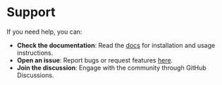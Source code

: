 # Support

If you need help, you can:

- **Check the documentation**: Read the [docs](docs/) for installation and usage instructions.
- **Open an issue**: Report bugs or request features [here](https://github.com/username/repo/issues).
- **Join the discussion**: Engage with the community through GitHub Discussions.
